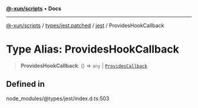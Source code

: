 [**@-xun/scripts**](../../../../../README.md) • **Docs**

***

[@-xun/scripts](../../../../../README.md) / [types/jest.patched](../../../README.md) / [jest](../README.md) / ProvidesHookCallback

# Type Alias: ProvidesHookCallback

> **ProvidesHookCallback**: () => `any` \| [`ProvidesCallback`](ProvidesCallback.md)

## Defined in

node\_modules/@types/jest/index.d.ts:503
